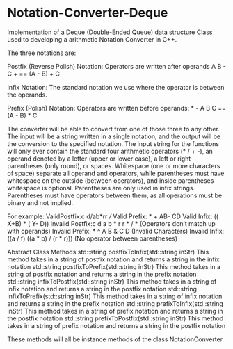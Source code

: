 # Notation-Converter-Deque
Implementation of a Deque (Double-Ended Queue) data structure Class used to developing a arithmetic Notation Converter in C++.

The three notations are:

Postfix (Reverse Polish) Notation:
Operators are written after operands A B - C + == (A - B) + C 

Infix Notation:
The standard notation we use where the operator is between the operands. 

Prefix (Polish) Notation:
Operators are written before operands: * - A B C == (A - B) * C

The converter will be able to convert from one of those three to any other. 
The input will be a string written in a single notation, and the output will be the conversion to the specified notation.
The input string for the functions will only ever contain the standard four arithmetic operators (* / + -), an operand denoted by a letter (upper or lower case), a left or right parentheses (only round), or spaces. Whitespace (one or more characters of space) separate all operand and operators, while parentheses must have whitespace on the outside (between operators), and inside parentheses whitespace is optional. Parentheses are only used in infix strings. Parentheses must have operators between them, as all operations must be binary and not implied. 

For example:
ValidPostfix:c d/ab*rr */* Valid Prefix: * + AB- CD
Valid Infix: (( X+B) * ( Y- D))
Invalid Postfix:c d a b * r r * / * (Operators don’t match up with operands) Invalid Prefix: * ^ A B & C D (Invalid Characters)
Invalid Infix: ((a / f) ((a * b) / (r * r))) (No operator between parentheses)

Abstract Class Methods
std::string postfixToInfix(std::string inStr)
This method takes in a string of postfix notation and returns a string in the infix notation std::string postfixToPrefix(std::string inStr)
This method takes in a string of postfix notation and returns a string in the prefix notation std::string infixToPostfix(std::string inStr)
This method takes in a string of infix notation and returns a string in the postfix notation std::string infixToPrefix(std::string inStr)
This method takes in a string of infix notation and returns a string in the prefix notation std::string prefixToInfix(std::string inStr)
This method takes in a string of prefix notation and returns a string in the postfix notation std::string prefixToPostfix(std::string inStr)
This method takes in a string of prefix notation and returns a string in the postfix notation

These methods will all be instance methods of the class NotationConverter

